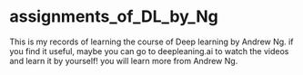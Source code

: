 # assignments_of_DL_by_Ng
This is my records of learning the course of Deep learning by Andrew Ng.
if you find it useful, maybe you can go to deepleaning.ai to watch the videos and learn it by yourself!
you will learn more from Andrew Ng.
